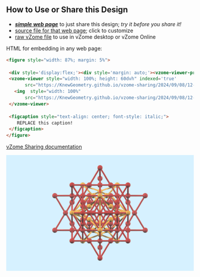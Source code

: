 
## How to Use or Share this Design

 - [***simple web page***](<https://KnewGeometry.github.io/vzome-sharing/2024/09/08/12-10-53-Knew-Geometry-CosmicMind™-Advanced-Kit/>) to just share this design; *try it before you share it!*
 - [source file for that web page](<https://github.com/KnewGeometry/vzome-sharing/edit/main/2024/09/08/12-10-53-Knew-Geometry-CosmicMind™-Advanced-Kit/index.md>); click to customize
 - [raw vZome file](<https://raw.githubusercontent.com/KnewGeometry/vzome-sharing/main/2024/09/08/12-10-53-Knew-Geometry-CosmicMind™-Advanced-Kit/Knew-Geometry-CosmicMind™-Advanced-Kit.vZome>) to use in vZome desktop or vZome Online
 
 HTML for embedding in any web page:
 ```html
<figure style="width: 87%; margin: 5%">
  
  <div style='display:flex;'><div style='margin: auto;'><vzome-viewer-previous load-camera='true' label='prev step'></vzome-viewer-previous><vzome-viewer-next load-camera='true' label='next step'></vzome-viewer-next></div></div>
  <vzome-viewer style="width: 100%; height: 60dvh" indexed='true'
        src="https://KnewGeometry.github.io/vzome-sharing/2024/09/08/12-10-53-Knew-Geometry-CosmicMind™-Advanced-Kit/Knew-Geometry-CosmicMind™-Advanced-Kit.vZome" >
    <img  style="width: 100%"
        src="https://KnewGeometry.github.io/vzome-sharing/2024/09/08/12-10-53-Knew-Geometry-CosmicMind™-Advanced-Kit/Knew-Geometry-CosmicMind™-Advanced-Kit.png" >
  </vzome-viewer>

  <figcaption style="text-align: center; font-style: italic;">
     REPLACE this caption!
  </figcaption>
</figure>

 ```

[vZome Sharing documentation](https://vzome.github.io/vzome/sharing.html#how-it-works)

![Image](<Knew-Geometry-CosmicMind™-Advanced-Kit.png>)

